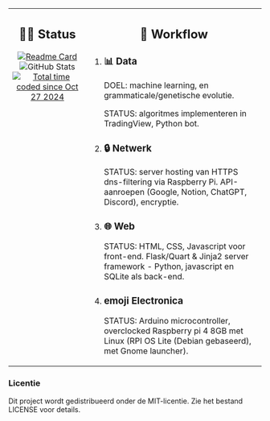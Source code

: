 <table>
  <tr>
    <td align="left" style="vertical-align: top;">
      <h2 align="center">🧑‍💻 Status</h2>
      </h3> 
      <div align="center">
        <a href="https://github.com/DR-GRIEZEL/DR-GRIEZEL">
          <img src="https://github-readme-stats.vercel.app/api/pin/?username=DR-GRIEZEL&repo=DR-GRIEZEL" alt="Readme Card" style="max-width: 100%; height: auto;"/>
        </a>
        <img src="https://github-readme-stats.vercel.app/api?username=DR-GRIEZEL&show_icons=true&theme=gruvbox" alt="GitHub Stats" style="max-width: 100%; height: auto;"/>
        <a href="https://wakatime.com/@2270454a-8d3f-442f-b5d5-b72bb2014113"><img src="https://wakatime.com/badge/user/2270454a-8d3f-442f-b5d5-b72bb2014113.svg" alt="Total time coded since Oct 27 2024" /></a>
      </div>
    </td>
    <td align="left" style="vertical-align: top;">
      <h2 align="center">🚀 Workflow</h2>
      <ol>
        <li><h3>📊 <strong>Data</strong></h3>
          <p>DOEL: machine learning, en grammaticale/genetische evolutie.</p>
          <p>STATUS: algoritmes implementeren in TradingView, Python bot.</p>
        </li>
        <li><h3>🔒 <strong>Netwerk</strong></h3>
          <p>STATUS: server hosting van HTTPS dns-filtering via Raspberry Pi. API-aanroepen (Google, Notion, ChatGPT, Discord), encryptie.</p>
        </li>
        <li><h3>🌐 <strong>Web</strong></h3>
        <p>STATUS: HTML, CSS, Javascript voor front-end. Flask/Quart & Jinja2 server framework - Python, javascript en SQLite als back-end.</p>
        <li><h3>emoji <strong>Electronica</strong></h3>
        <p>STATUS: Arduino microcontroller, overclocked Raspberry pi 4 8GB met Linux (RPI OS Lite (Debian gebaseerd), met Gnome launcher).</p>
        </li>
        </li>
      </ol>
    </td>
  </tr>
</table>
          </a>
        </div>
    </td>
  </tr>
</table>
<h3>Licentie</h3>
<p>Dit project wordt gedistribueerd onder de MIT-licentie. Zie het bestand LICENSE voor details.</p>
